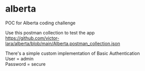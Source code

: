 # alberta
POC for Alberta coding challenge

Use this postman collection to test the app\
https://github.com/victor-lara/alberta/blob/main/Alberta.postman_collection.json

There's a simple custom implementation of Basic Authentication\
User = admin\
Password = secure

